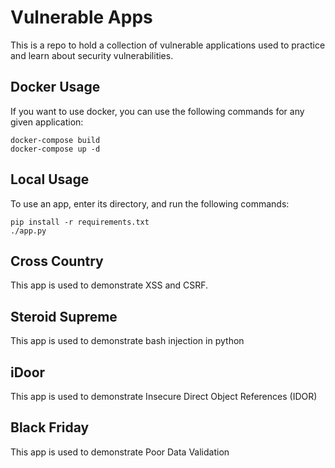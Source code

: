 # Vulnerable Apps

This is a repo to hold a collection of vulnerable applications used to practice and learn about
security vulnerabilities.

## Docker Usage

If you want to use docker, you can use the following commands for any given application:

```
docker-compose build
docker-compose up -d
```

## Local Usage

To use an app, enter its directory, and run the following commands:
```
pip install -r requirements.txt
./app.py
```

## Cross Country

This app is used to demonstrate XSS and CSRF.

## Steroid Supreme

This app is used to demonstrate bash injection in python

## iDoor

This app is used to demonstrate Insecure Direct Object References (IDOR)

## Black Friday

This app is used to demonstrate Poor Data Validation
